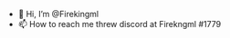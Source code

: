 - 👋 Hi, I’m @Firekingml
- 📫 How to reach me threw discord at Firekngml #1779

<!---
Firekingml/Firekingml is a ✨ special ✨ repository because its `README.md` (this file) appears on your GitHub profile.
You can click the Preview link to take a look at your changes.
--->
